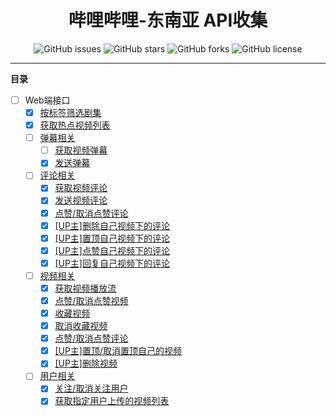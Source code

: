 <h1 align="center">哔哩哔哩-东南亚 API收集</h1>
<p align="center">
    <a href="https://github.com/7rikka/bilibili-sa-api-docs/issues" style="text-decoration:none">
        <img src="https://img.shields.io/github/issues/7rikka/bilibili-sa-api-docs.svg" alt="GitHub issues"/>
    </a>
    <a href="https://github.com/7rikka/bilibili-sa-api-docs/stargazers" style="text-decoration:none" >
        <img src="https://img.shields.io/github/stars/7rikka/bilibili-sa-api-docs.svg" alt="GitHub stars"/>
    </a>
    <a href="https://github.com/7rikka/bilibili-sa-api-docs/network" style="text-decoration:none" >
        <img src="https://img.shields.io/github/forks/7rikka/bilibili-sa-api-docs.svg" alt="GitHub forks"/>
    </a>
    <a href="https://github.com/7rikka/bilibili-sa-api-docs/blob/master/LICENSE" style="text-decoration:none" >
        <img src="https://img.shields.io/badge/License-CC%20BY--NC%204.0-lightgrey.svg" alt="GitHub license"/>
    </a>
</p>

---

**目录**

- [ ] Web端接口
    - [X] [按标签筛选剧集](category/video_filter.md#按标签筛选剧集)
    - [X] [获取热点视频列表](popular/popular.md#获取热点视频列表)
    - [ ] [弹幕相关]()
      - [ ] [获取视频弹幕](danmaku/danmaku.md#获取视频弹幕)
      - [X] [发送弹幕](danmaku/send.md#发送弹幕)
    - [ ] [评论相关]()
      - [X] [获取视频评论](reply/reply.md#获取视频评论)
      - [X] [发送视频评论](reply/send.md#发送视频评论)
      - [X] [点赞/取消点赞评论](reply/like.md#点赞/取消点赞评论)
      - [X] [[UP主]删除自己视频下的评论](reply/del.md#[UP主]删除自己视频下的评论)
      - [X] [[UP主]置顶自己视频下的评论](reply/top.md#[UP主]置顶自己视频下的评论)
      - [X] [[UP主]点赞自己视频下的评论](reply/like.md#[UP主]点赞自己视频下的评论)
      - [X] [[UP主]回复自己视频下的评论](reply/send.md#[UP主]回复自己视频下的评论)
    - [ ] [视频相关]()
        - [X] [获取视频播放流](video/playurl.md#获取视频播放流)
        - [X] [点赞/取消点赞视频](video/like.md#点赞/取消点赞视频)
        - [X] [收藏视频](video/fav.md#收藏视频)
        - [X] [取消收藏视频](video/fav.md#取消收藏视频)
        - [X] [点赞/取消点赞评论](video/like.md#点赞/取消点赞评论)
        - [X] [[UP主]置顶/取消置顶自己的视频](video/top.md#[UP主]置顶/取消置顶自己的视频)
        - [X] [[UP主]删除视频](video/del.md#[UP主]删除视频)
    - [ ] [用户相关]()
        - [X] [关注/取消关注用户](user/follow.md#关注/取消关注用户)
        - [X] [获取指定用户上传的视频列表](user/video.md#获取指定用户上传的视频列表)